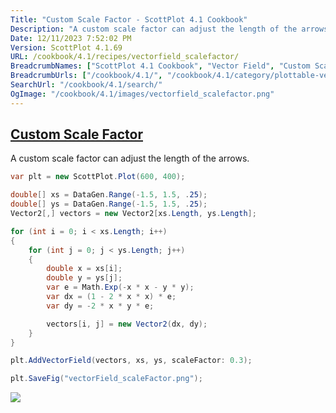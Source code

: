 ```yaml
---
Title: "Custom Scale Factor - ScottPlot 4.1 Cookbook"
Description: "A custom scale factor can adjust the length of the arrows."
Date: 12/11/2023 7:52:02 PM
Version: ScottPlot 4.1.69
URL: /cookbook/4.1/recipes/vectorfield_scalefactor/
BreadcrumbNames: ["ScottPlot 4.1 Cookbook", "Vector Field", "Custom Scale Factor"]
BreadcrumbUrls: ["/cookbook/4.1/", "/cookbook/4.1/category/plottable-vector-field", "/cookbook/4.1/recipes/vectorfield_scalefactor/"]
SearchUrl: "/cookbook/4.1/search/"
OgImage: "/cookbook/4.1/images/vectorfield_scalefactor.png"
---
```


<h2><a href='/cookbook/4.1/recipes/vectorfield_scalefactor/'>Custom Scale Factor</a></h2>

A custom scale factor can adjust the length of the arrows.

```cs
var plt = new ScottPlot.Plot(600, 400);

double[] xs = DataGen.Range(-1.5, 1.5, .25);
double[] ys = DataGen.Range(-1.5, 1.5, .25);
Vector2[,] vectors = new Vector2[xs.Length, ys.Length];

for (int i = 0; i < xs.Length; i++)
{
    for (int j = 0; j < ys.Length; j++)
    {
        double x = xs[i];
        double y = ys[j];
        var e = Math.Exp(-x * x - y * y);
        var dx = (1 - 2 * x * x) * e;
        var dy = -2 * x * y * e;

        vectors[i, j] = new Vector2(dx, dy);
    }
}

plt.AddVectorField(vectors, xs, ys, scaleFactor: 0.3);

plt.SaveFig("vectorField_scaleFactor.png");
```

<img src='../../images/vectorfield_scalefactor.png' class='d-block mx-auto my-5' />



